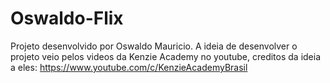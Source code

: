 # Oswaldo-Flix
Projeto desenvolvido por Oswaldo Mauricio. 
A ideia de desenvolver o projeto veio pelos videos da Kenzie Academy no youtube, creditos da ideia a eles:
https://www.youtube.com/c/KenzieAcademyBrasil

